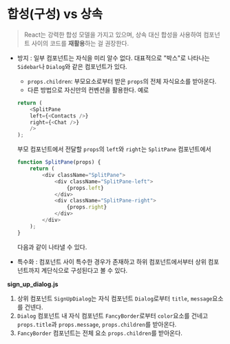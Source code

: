 # 합성(구성) vs 상속

> React는 강력한 합성 모델을 가지고 있으며, 상속 대신 합성을 사용하여 컴포넌트 사이의 코드를 **재활용**하는 걸 권장한다.

* 방지 : 일부 컴포넌트는 자식을 미리 알수 없다. 대표적으로 "박스"로 나타나는 `Sidebar`나 `Dialog`와 같은 컴포넌트가 있다.
    * `props.children`: 부모요소로부터 받은 `props`의 전체 자식요소를 받아온다.
    * 다른 방법으로 자신만의 컨벤션을 활용한다. 예로
    ```js
    return (
        <SplitPane 
        left={<Contacts />} 
        right={<Chat />}
        />
    );
    ```
    부모 컴포넌트에서 전달할 `props`의 `left`와 `right`는 `SplitPane` 컴포넌트에서
    ```js
    function SplitPane(props) {
        return (
            <div className="SplitPane">
                <div className="SplitPane-left">
                    {props.left}
                </div>
                <div className="SplitPane-right">
                    {props.right}
                </div>
            </div>
        );
    }
    ```
    다음과 같이 나타낼 수 있다.

* 특수화 : 컴포넌트 사이 특수한 경우가 존재하고 하위 컴포넌트에서부터 상위 컴포넌트까지 계단식으로 구성된다고 볼 수 있다.

**sign_up_dialog.js**
1. 상위 컴포넌트 `SignUpDialog`는 자식 컴포넌트 `Dialog`로부터 `title`, `message`요소를 건넨다.
2. `Dialog` 컴포넌트 내 자식 컴포넌트 `FancyBorder`로부터 `color`요소를 건네고 `props.title`과 `props.message`, `props.children`를 받아온다.
3. `FancyBorder` 컴포넌트는 전체 요소 `props.children`를 받아온다.
    